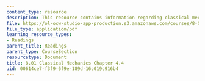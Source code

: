 ```yaml
---
content_type: resource
description: This resource contains information regarding classical mechanics.
file: https://ol-ocw-studio-app-production.s3.amazonaws.com/courses/8-01sc-classical-mechanics-fall-2016/00614ce7f3f96f9e189d16c019c916b4_MIT8_01F16_chapter4.4.pdf
file_type: application/pdf
learning_resource_types:
- Readings
parent_title: Readings
parent_type: CourseSection
resourcetype: Document
title: 8.01 Classical Mechanics Chapter 4.4
uid: 00614ce7-f3f9-6f9e-189d-16c019c916b4
---
```

